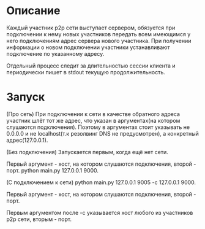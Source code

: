# Описание
Каждый участник p2p сети выступает сервером, обязуется при подключении к нему новых участников передать всем имеющимся у него подключениям адрес сервера нового участника. При получении информации о новом подключении участники устанавливают подключение по указанному адресу.

Отдельный процесс следит за длительностью сессии клиента и периодически пишет в stdout текущую продолжительность.

# Запуск
(Про сеть)
При подключении к сети в качестве обратного адреса участник шлёт тот же адрес, что указан в аргументах(на котором слушаются подключения). Поэтому в аргументах стоит указывать не 0.0.0.0 и не localhost(т.к резолвинг DNS не предусмотрен), а конкретный адрес(127.0.0.1).

(Без подключения)
Запускается первым, когда ещё нет сети.

Первый аргумент - хост, на котором слушаются подключения, второй - порт. 
python main.py 127.0.0.1 9000. 

(С подключением к сети)
python main.py 127.0.0.1 9005 -c 127.0.0.1 9000.

Первый аргумент - хост, на котором слушаются подключения, второй - порт.

Первым аргументом после -c указывается хост любого из участников p2p сети, вторым - порт.
